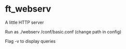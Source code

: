 # ft_webserv
A little HTTP server

Run as ./webserv /conf/basic.conf (change path in config)

Flag -v to display queries 
